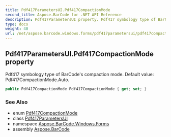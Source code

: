 ```yaml
---
title: Pdf417ParametersUI.Pdf417CompactionMode
second_title: Aspose.BarCode for .NET API Reference
description: Pdf417ParametersUI property. Pdf417 symbology type of BarCodes compaction mode. Default value Pdf417CompactionMode.Auto
type: docs
weight: 40
url: /net/aspose.barcode.windows.forms/pdf417parametersui/pdf417compactionmode/
---
```

## Pdf417ParametersUI.Pdf417CompactionMode property

Pdf417 symbology type of BarCode's compaction mode. Default value: Pdf417CompactionMode.Auto.

```csharp
public Pdf417CompactionMode Pdf417CompactionMode { get; set; }
```

### See Also

* enum [Pdf417CompactionMode](../../../aspose.barcode.generation/pdf417compactionmode/)
* class [Pdf417ParametersUI](../)
* namespace [Aspose.BarCode.Windows.Forms](../../pdf417parametersui/)
* assembly [Aspose.BarCode](../../../)


